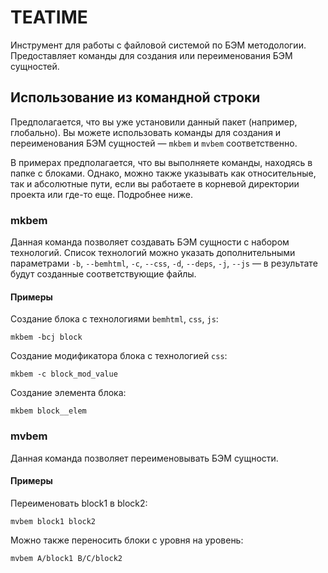 # TEATIME

Инструмент для работы с файловой системой по БЭМ методологии. Предоставляет команды для создания или переименования БЭМ сущностей.

## Использование из командной строки

Предполагается, что вы уже установили данный пакет (например, глобально). Вы можете использовать команды для создания и переименования БЭМ сущностей &mdash; `mkbem` и `mvbem` соответственно.

В примерах предполагается, что вы выполняете команды, находясь в папке с блоками. Однако, можно также указывать как относительные, так и абсолютные пути, если вы работаете в корневой директории проекта или где-то еще. Подробнее ниже.

### mkbem

Данная команда позволяет создавать БЭМ сущности с набором технологий. Список технологий можно указать дополнительными параметрами `-b`, `--bemhtml`, `-c`, `--css`, `-d`, `--deps`, `-j`, `--js` &mdash; в результате будут созданные соответствующие файлы.

#### Примеры

Создание блока с технологиями `bemhtml`, `css`, `js`:
```
mkbem -bcj block
```

Создание модификатора блока с технологией `css`:
```
mkbem -c block_mod_value
```

Создание элемента блока:
```
mkbem block__elem
```

### mvbem

Данная команда позволяет переименовывать БЭМ сущности.

#### Примеры

Переименовать block1 в block2:
```
mvbem block1 block2
```

Можно также переносить блоки с уровня на уровень:
```
mvbem A/block1 B/C/block2
```
